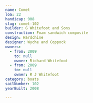 ```yaml
---
name: Comet
loa: 22
handicap: 908
slug: comet-102
builder: G Whitefoot and Sons
construction: Foam sandwich composite
design: Hardchine
designer: Wyche and Coppock
owners:
  - from: 2009
    to: null
    owner: Richard Whitefoot
  - from: 2009
    to: null
    owner: R J Whitefoot
category: boats
sailNumber: 102
yearBuilt: 2008

---
```

